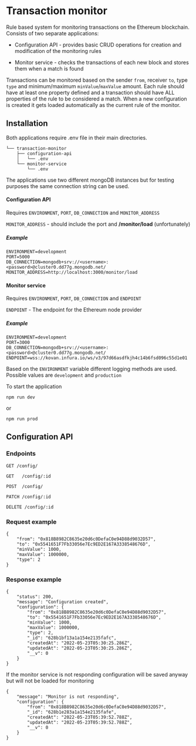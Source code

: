 # Transaction monitor

Rule based system for monitoring transactions on the Ethereum blockchain. Consists of two separate applications:

* Configuration API - provides basic CRUD operations for creation and modification of the monitoring rules

* Monitor service - checks the transactions of each new block and stores them when a match is found

Transactions can be monitored based on the sender `from`, receiver `to`, type `type` and minimum/maximum `minValue`/`maxValue` amount. Each rule should have at least one property defined and a transaction should have ALL properties of the rule to be considered a match. When a new configuration is created it gets loaded automatically as the current rule of the monitor.
## Installation
Both applications require .env file in their main directories.
```
└── transaction-monitor
    ├── configuration-api
    │   └── .env
    └── monitor-service
        └── .env
```
The applications use two different mongoDB instances but for testing purposes the same connection string can be used.

#### Configuration API 
Requires `ENVIRONMENT`, `PORT`, `DB_CONNECTION` and `MONITOR_ADDRESS`

 `MONITOR_ADDRESS` - should include the port and **/monitor/load** (unfortunately)
##### Example
```
ENVIRONMENT=development
PORT=5000
DB_CONNECTION=mongodb+srv://<username>:<password>@cluster0.dd77g.mongodb.net/
MONITOR_ADDRESS=http://localhost:3000/monitor/load
```


#### Monitor service 
Requires `ENVIRONMENT`, `PORT`, `DB_CONNECTION` and `ENDPOINT`

 `ENDPOINT` - The endpoint for the Ethereum node provider
##### Example 
```
ENVIRONMENT=development
PORT=3000
DB_CONNECTION=mongodb+srv://<username>:<password>@cluster0.dd77g.mongodb.net/
ENDPOINT=wss://kovan.infura.io/ws/v3/97d66asdfkjh4c14b6fsd096c55d1e01
```

Based on the `ENVIRONMENT` variable different logging methods are used. Possible values are `development` and `production`

To start the application
```
npm run dev
```
or
```
npm run prod
```

## Configuration API

### Endpoints

`GET /config/`

`GET   /config/:id`

`POST  /config/`

`PATCH /config/:id`

`DELETE /config/:id`

### Request example
```
{
    "from": "0x818B8982C8635e20d6c0DefaC0e94D88d9032D57",
    "to": "0x5541651F7Fb33056e7Ec9ED2E167A3338548676D",
    "minValue": 1000,
    "maxValue": 1000000,
    "type": 2
}
```

### Response example
```
{
    "status": 200,
    "message": "Configuration created",
    "configuration": {
        "from": "0x818B8982C8635e20d6c0DefaC0e94D88d9032D57",
        "to": "0x5541651F7Fb33056e7Ec9ED2E167A3338548676D",
        "minValue": 1000,
        "maxValue": 1000000,
        "type": 2,
        "_id": "628b1bf13a1a154e2135fafc",
        "createdAt": "2022-05-23T05:30:25.286Z",
        "updatedAt": "2022-05-23T05:30:25.286Z",
        "__v": 0
    }
}
```
If the monitor service is not responding configuration will be saved anyway but will not be loaded for monitoring

```
{
    "message": "Monitor is not responding",
    "configuration": {
        "from": "0x818B8982C8635e20d6c0DefaC0e94D88d9032D57",
        "_id": "628b1e283a1a154e2135fafe",
        "createdAt": "2022-05-23T05:39:52.788Z",
        "updatedAt": "2022-05-23T05:39:52.788Z",
        "__v": 0
    }
}
```

